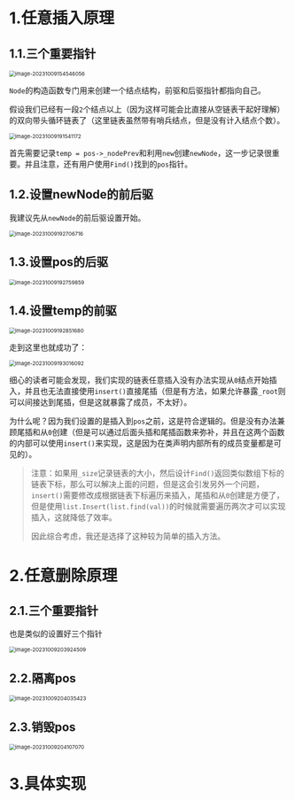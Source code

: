 # 1.任意插入原理

## 1.1.三个重要指针

<img src="./assets/image-20231009154546056.png" alt="image-20231009154546056" style="zoom:67%;" />

`Node`的构造函数专门用来创建一个结点结构，前驱和后驱指针都指向自己。

假设我们已经有一段`2`个结点以上（因为这样可能会比直接从空链表干起好理解）的双向带头循环链表了（这里链表虽然带有哨兵结点，但是没有计入结点个数）。

<img src="./assets/image-20231009191541172.png" alt="image-20231009191541172" style="zoom:67%;" />

首先需要记录`temp = pos->_nodePrev`和利用`new`创建`newNode`，这一步记录很重要。并且注意，还有用户使用`Find()`找到的`pos`指针。

## 1.2.设置newNode的前后驱

我建议先从`newNode`的前后驱设置开始。

<img src="./assets/image-20231009192706716.png" alt="image-20231009192706716" style="zoom:67%;" />

## 1.3.设置pos的后驱

<img src="./assets/image-20231009192759859.png" alt="image-20231009192759859" style="zoom:67%;" />

## 1.4.设置temp的前驱

<img src="./assets/image-20231009192851680.png" alt="image-20231009192851680" style="zoom:67%;" />

走到这里也就成功了：

<img src="./assets/image-20231009193016092.png" alt="image-20231009193016092" style="zoom:67%;" />

细心的读者可能会发现，我们实现的链表任意插入没有办法实现从`0`结点开始插入，并且也无法直接使用`insert()`直接尾插（但是有方法，如果允许暴露`_root`则可以间接达到尾插，但是这就暴露了成员，不太好）。

为什么呢？因为我们设置的是插入到`pos`之前，这是符合逻辑的。但是没有办法兼顾尾插和从`0`创建（但是可以通过后面头插和尾插函数来弥补，并且在这两个函数的内部可以使用`insert()`来实现，这是因为在类声明内部所有的成员变量都是可见的）。

>   注意：如果用`_size`记录链表的大小，然后设计`Find()`返回类似数组下标的链表下标，那么可以解决上面的问题，但是这会引发另外一个问题，`insert()`需要修改成根据链表下标遍历来插入，尾插和从`0`创建是方便了，但是使用`list.Insert(list.find(val))`的时候就需要遍历两次才可以实现插入，这就降低了效率。
>
>   因此综合考虑，我还是选择了这种较为简单的插入方法。

# 2.任意删除原理

## 2.1.三个重要指针

也是类似的设置好三个指针

<img src="./assets/image-20231009203924509.png" alt="image-20231009203924509" style="zoom:67%;" />

## 2.2.隔离pos

<img src="./assets/image-20231009204035423.png" alt="image-20231009204035423" style="zoom:67%;" />

## 2.3.销毁pos

<img src="./assets/image-20231009204107070.png" alt="image-20231009204107070" style="zoom:67%;" />

# 3.具体实现





